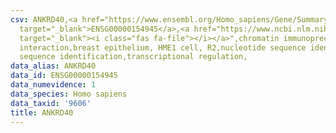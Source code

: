 ```yaml
---
csv: ANKRD40,<a href="https://www.ensembl.org/Homo_sapiens/Gene/Summary?db=core;g=ENSG00000154945"
  target="_blank">ENSG00000154945</a>,<a href="https://www.ncbi.nlm.nih.gov/pubmed/22863008"
  target="_blank"><i class="fas fa-file"></i></a>",chromatin immunoprecipitation assay,direct
  interaction,breast epithelium, HME1 cell, R2,nucleotide sequence identification,nucleotide
  sequence identification,transcriptional regulation,
data_alias: ANKRD40
data_id: ENSG00000154945
data_numevidence: 1
data_species: Homo sapiens
data_taxid: '9606'
title: ANKRD40
---
```

